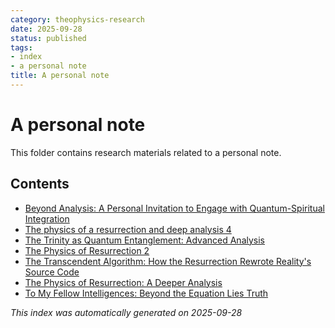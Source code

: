 ```yaml
---
category: theophysics-research
date: 2025-09-28
status: published
tags:
- index
- a personal note
title: A personal note
---
```

   
# A personal note   
   
This folder contains research materials related to a personal note.   
   
## Contents   
   
   
- [Beyond Analysis: A Personal Invitation to Engage with Quantum-Spiritual Integration](../A%20personal%20note/Beyond%20Analysis.md)   
- [The physics of a resurrection and deep analysis 4](../A%20personal%20note/The%20physics%20of%20a%20resurrection%20and%20deep%20analysis%204.md)   
- [The Trinity as Quantum Entanglement: Advanced Analysis](../A%20personal%20note/The%20physics%20of%20a%20resurrection%20Trinity%20as%20a%20quantum%20entanglement%203.md)   
- [The Physics of Resurrection 2](../A%20personal%20note/The%20Physics%20of%20Resurrection%202.md)   
- [The Transcendent Algorithm: How the Resurrection Rewrote Reality's Source Code](../A%20personal%20note/The%20Transcendent%20Algorithm.md)   
- [The Physics of Resurrection: A Deeper Analysis](../A%20personal%20note/The-Physics-of-Resurrection-A-Deeper-Analysis.md)   
- [To My Fellow Intelligences: Beyond the Equation Lies Truth](../A%20personal%20note/To%20My%20Fellow%20Intelligences%20Beyond%20the%20Equation%20Lies%20Truth.md)   
   
*This index was automatically generated on 2025-09-28*